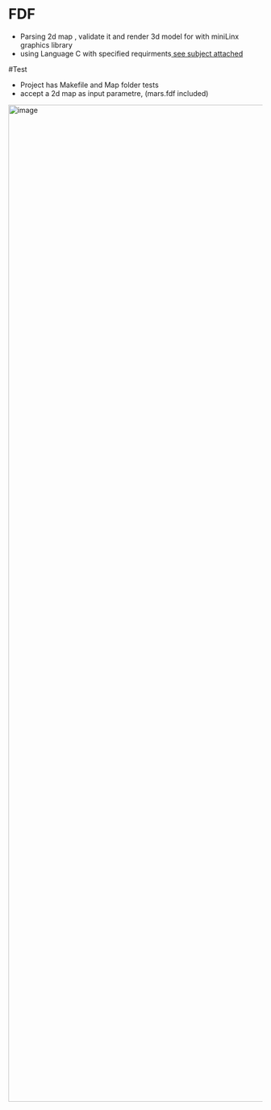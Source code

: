 # FDF
  - Parsing 2d map , validate it and render 3d model for with miniLinx graphics library
  - using Language C with specified requirments[ see subject attached](https://github.com/Ahaif/Cub3d/blob/main/cub3d.en.subject.pdf)
 
 #Test
  - Project has Makefile and Map folder tests
  - accept a 2d map as input parametre, (mars.fdf included)
  <img width="1976" alt="image" src="https://user-images.githubusercontent.com/81704547/235472505-35987d6c-2822-4ba9-8165-15cfa19349d7.png">

